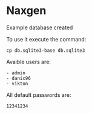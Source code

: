 # Naxgen

Example database created

To use it execute the command:
    
    cp db.sqlite3-base db.sqlite3
    
Avaible users are:
    
    - admin
    - danic96
    - vikton

All default passwords are: 

    12341234